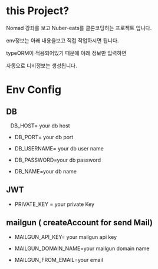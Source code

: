# this Project?

Nomad 강좌를 보고 Nuber-eats를 클론코딩하는 프로젝트 입니다.

env정보는 아래 내용을보고 직접 작업하시면 됩니다.

typeORM이 적용되어있기 때문에 아래 정보만 입력하면 

자동으로 디비정보는 생성됩니다.

# Env Config

## DB 

&nbsp;&nbsp;&nbsp;DB_HOST= your db host

- DB_PORT= your db port

- DB_USERNAME= your db user name

- DB_PASSWORD=your db password

- DB_NAME=your db name

## JWT

- PRIVATE_KEY = your private Key

## mailgun ( createAccount for send Mail)

- MAILGUN_API_KEY= your mailgun api key

- MAILGUN_DOMAIN_NAME=your mailgun domain name

- MAILGUN_FROM_EMAIL=your email
